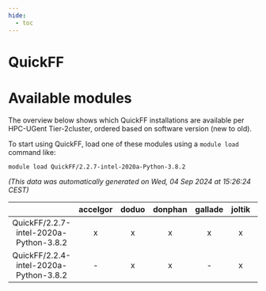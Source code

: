 ```yaml
---
hide:
  - toc
---
```


QuickFF
=======

# Available modules


The overview below shows which QuickFF installations are available per HPC-UGent Tier-2cluster, ordered based on software version (new to old).

To start using QuickFF, load one of these modules using a `module load` command like:

```shell
module load QuickFF/2.2.7-intel-2020a-Python-3.8.2
```

*(This data was automatically generated on Wed, 04 Sep 2024 at 15:26:24 CEST)*  

| |accelgor|doduo|donphan|gallade|joltik|shinx|skitty|
| :---: | :---: | :---: | :---: | :---: | :---: | :---: | :---: |
|QuickFF/2.2.7-intel-2020a-Python-3.8.2|x|x|x|x|x|-|x|
|QuickFF/2.2.4-intel-2020a-Python-3.8.2|-|x|x|-|x|-|x|
